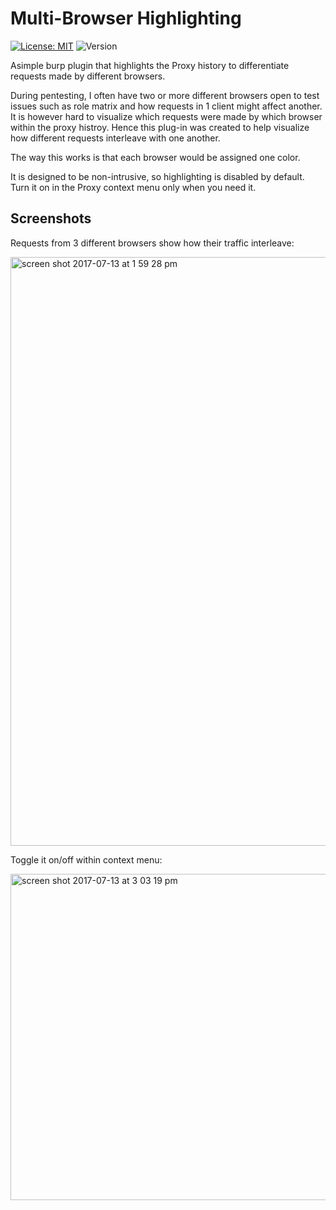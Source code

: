# Multi-Browser Highlighting


[![License: MIT](https://img.shields.io/badge/License-MIT-yellow.svg)](https://opensource.org/licenses/MIT)
![Version](https://img.shields.io/badge/Version-1.0-blue.svg)



Asimple burp plugin that highlights the Proxy history to differentiate requests made by different browsers. 

During pentesting, I often have two or more different browsers open to test issues such as role matrix and how requests in 1 client might affect another. It is however hard to visualize which requests were made by which browser within the proxy histroy. Hence this plug-in was created to help visualize how different requests interleave with one another.

The way this works is that each browser would be assigned one color. 

It is designed to be non-intrusive, so highlighting is disabled by default. Turn it on in the Proxy context menu only when you need it.



## Screenshots

Requests from 3 different browsers show how their traffic interleave:

<img width="942" alt="screen shot 2017-07-13 at 1 59 28 pm" src="https://user-images.githubusercontent.com/11704508/28147891-8c9355a8-67d7-11e7-8fea-12505a71b404.png">


Toggle it on/off within context menu:

<img width="522" alt="screen shot 2017-07-13 at 3 03 19 pm" src="https://user-images.githubusercontent.com/11704508/28148687-7332c7ce-67dc-11e7-9c64-d949c259284b.png" width=25%>



